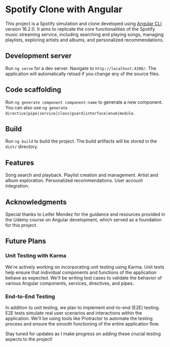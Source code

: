 # Spotify Clone with Angular

This project is a Spotify simulation and clone developed using [Angular CLI](https://github.com/angular/angular-cli) version 16.2.0. It aims to replicate the core functionalities of the Spotify music streaming service, including searching and playing songs, managing playlists, exploring artists and albums, and personalized recommendations. 

## Development server

Run `ng serve` for a dev server. Navigate to `http://localhost:4200/`. The application will automatically reload if you change any of the source files.

## Code scaffolding

Run `ng generate component component-name` to generate a new component. You can also use `ng generate directive|pipe|service|class|guard|interface|enum|module`.

## Build

Run `ng build` to build the project. The build artifacts will be stored in the `dist/` directory.

## Features

Song search and playback.
Playlist creation and management.
Artist and album exploration.
Personalized recommendations.
User account integration.

## Acknowledgments

Special thanks to Leifer Mendez for the guidance and resources provided in the Udemy course on Angular development, which served as a foundation for this project.

## Future Plans

### Unit Testing with Karma
We're actively working on incorporating unit testing using Karma. Unit tests help ensure that individual components and functions of the application behave as expected. We'll be writing test cases to validate the behavior of various Angular components, services, directives, and pipes.

### End-to-End Testing
In addition to unit testing, we plan to implement end-to-end (E2E) testing. E2E tests simulate real user scenarios and interactions within the application. We'll be using tools like Protractor to automate the testing process and ensure the smooth functioning of the entire application flow.

Stay tuned for updates as I make progress on adding these crucial testing aspects to the project!
